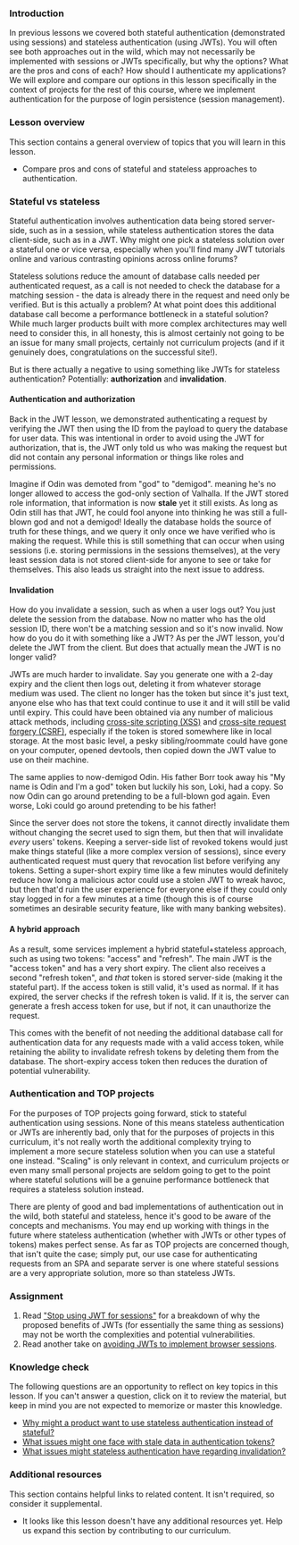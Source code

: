 ### Introduction

In previous lessons we covered both stateful authentication (demonstrated using sessions) and stateless authentication (using JWTs). You will often see both approaches out in the wild, which may not necessarily be implemented with sessions or JWTs specifically, but why the options? What are the pros and cons of each? How should I authenticate my applications? We will explore and compare our options in this lesson specifically in the context of projects for the rest of this course, where we implement authentication for the purpose of login persistence (session management).

### Lesson overview

This section contains a general overview of topics that you will learn in this lesson.

- Compare pros and cons of stateful and stateless approaches to authentication.

### Stateful vs stateless

Stateful authentication involves authentication data being stored server-side, such as in a session, while stateless authentication stores the data client-side, such as in a JWT. Why might one pick a stateless solution over a stateful one or vice versa, especially when you'll find many JWT tutorials online and various contrasting opinions across online forums?

Stateless solutions reduce the amount of database calls needed per authenticated request, as a call is not needed to check the database for a matching session - the data is already there in the request and need only be verified. But is this actually a problem? At what point does this additional database call become a performance bottleneck in a stateful solution? While much larger products built with more complex architectures may well need to consider this, in all honesty, this is almost certainly not going to be an issue for many small projects, certainly not curriculum projects (and if it genuinely does, congratulations on the successful site!).

But is there actually a negative to using something like JWTs for stateless authentication? Potentially: **authorization** and **invalidation**.

#### Authentication and authorization

Back in the JWT lesson, we demonstrated authenticating a request by verifying the JWT then using the ID from the payload to query the database for user data. This was intentional in order to avoid using the JWT for authorization, that is, the JWT only told us who was making the request but did not contain any personal information or things like roles and permissions.

Imagine if Odin was demoted from "god" to "demigod". meaning he's no longer allowed to access the god-only section of Valhalla. If the JWT stored role information, that information is now **stale** yet it still exists. As long as Odin still has that JWT, he could fool anyone into thinking he was still a full-blown god and not a demigod! Ideally the database holds the source of truth for these things, and we query it only once we have verified who is making the request. While this is still something that can occur when using sessions (i.e. storing permissions in the sessions themselves), at the very least session data is not stored client-side for anyone to see or take for themselves. This also leads us straight into the next issue to address.

#### Invalidation

How do you invalidate a session, such as when a user logs out? You just delete the session from the database. Now no matter who has the old session ID, there won't be a matching session and so it's now invalid. Now how do you do it with something like a JWT? As per the JWT lesson, you'd delete the JWT from the client. But does that actually mean the JWT is no longer valid?

JWTs are much harder to invalidate. Say you generate one with a 2-day expiry and the client then logs out, deleting it from whatever storage medium was used. The client no longer has the token but since it's just text, anyone else who has that text could continue to use it and it will still be valid until expiry. This could have been obtained via any number of malicious attack methods, including [cross-site scripting (XSS)](https://en.wikipedia.org/wiki/Cross-site_scripting) and [cross-site request forgery (CSRF)](https://en.wikipedia.org/wiki/Cross-site_request_forgery), especially if the token is stored somewhere like in local storage. At the most basic level, a pesky sibling/roommate could have gone on your computer, opened devtools, then copied down the JWT value to use on their machine.

The same applies to now-demigod Odin. His father Borr took away his "My name is Odin and I'm a god" token but luckily his son, Loki, had a copy. So now Odin can go around pretending to be a full-blown god again. Even worse, Loki could go around pretending to be his father!

Since the server does not store the tokens, it cannot directly invalidate them without changing the secret used to sign them, but then that will invalidate *every* users' tokens. Keeping a server-side list of revoked tokens would just make things stateful (like a more complex version of sessions), since every authenticated request must query that revocation list before verifying any tokens. Setting a super-short expiry time like a few minutes would definitely reduce how long a malicious actor could use a stolen JWT to wreak havoc, but then that'd ruin the user experience for everyone else if they could only stay logged in for a few minutes at a time (though this is of course sometimes an desirable security feature, like with many banking websites).

#### A hybrid approach

As a result, some services implement a hybrid stateful+stateless approach, such as using two tokens: "access" and "refresh". The main JWT is the "access token" and has a very short expiry. The client also receives a second "refresh token", and *that* token is stored server-side (making it the stateful part). If the access token is still valid, it's used as normal. If it has expired, the server checks if the refresh token is valid. If it is, the server can generate a fresh access token for use, but if not, it can unauthorize the request.

This comes with the benefit of not needing the additional database call for authentication data for any requests made with a valid access token, while retaining the ability to invalidate refresh tokens by deleting them from the database. The short-expiry access token then reduces the duration of potential vulnerability.

### Authentication and TOP projects

For the purposes of TOP projects going forward, stick to stateful authentication using sessions. None of this means stateless authentication or JWTs are inherently bad, only that for the purposes of projects in this curriculum, it's not really worth the additional complexity trying to implement a more secure stateless solution when you can use a stateful one instead. "Scaling" is only relevant in context, and curriculum projects or even many small personal projects are seldom going to get to the point where stateful solutions will be a genuine performance bottleneck that requires a stateless solution instead.

There are plenty of good and bad implementations of authentication out in the wild, both stateful and stateless, hence it's good to be aware of the concepts and mechanisms. You may end up working with things in the future where stateless authentication (whether with JWTs or other types of tokens) makes perfect sense. As far as TOP projects are concerned though, that isn't quite the case; simply put, our use case for authenticating requests from an SPA and separate server is one where stateful sessions are a very appropriate solution, more so than stateless JWTs.

### Assignment

<div class="lesson-content__panel" markdown="1">

1. Read ["Stop using JWT for sessions"](http://cryto.net/~joepie91/blog/2016/06/13/stop-using-jwt-for-sessions/) for a breakdown of why the proposed benefits of JWTs (for essentially the same thing as sessions) may not be worth the complexities and potential vulnerabilities.
1. Read another take on [avoiding JWTs to implement browser sessions](https://ianlondon.github.io/posts/dont-use-jwts-for-sessions/).

</div>

### Knowledge check

The following questions are an opportunity to reflect on key topics in this lesson. If you can't answer a question, click on it to review the material, but keep in mind you are not expected to memorize or master this knowledge.

- [Why might a product want to use stateless authentication instead of stateful?](#stateful-vs-stateless)
- [What issues might one face with stale data in authentication tokens?](#authentication-and-authorization)
- [What issues might stateless authentication have regarding invalidation?](#invalidation)

### Additional resources

This section contains helpful links to related content. It isn't required, so consider it supplemental.

- It looks like this lesson doesn't have any additional resources yet. Help us expand this section by contributing to our curriculum.

